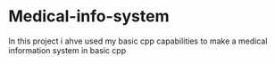 # Medical-info-system
In this project i ahve used my basic cpp capabilities to make a medical information system in basic cpp 
